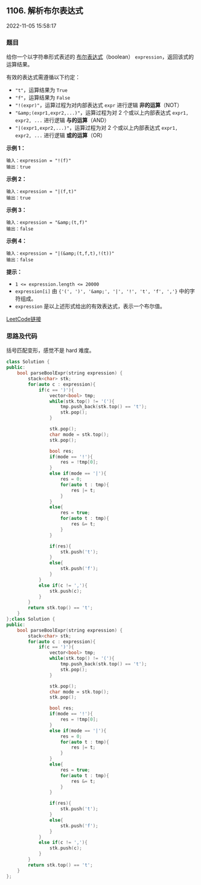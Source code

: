 ## 1106. 解析布尔表达式

2022-11-05 15:58:17

### 题目

给你一个以字符串形式表述的 <a href="https://baike.baidu.com/item/%E5%B8%83%E5%B0%94%E8%A1%A8%E8%BE%BE%E5%BC%8F/1574380?fr=aladdin" target="_blank">布尔表达式</a>（boolean） ``expression``，返回该式的运算结果。

有效的表达式需遵循以下约定：


- ``"t"``，运算结果为 ``True``
- ``"f"``，运算结果为 ``False``
- ``"!(expr)"``，运算过程为对内部表达式 ``expr`` 进行逻辑 **非的运算**（NOT）
- ``"&amp;(expr1,expr2,...)"``，运算过程为对 2 个或以上内部表达式 ``expr1, expr2, ...`` 进行逻辑 **与的运算**（AND）
- ``"|(expr1,expr2,...)"``，运算过程为对 2 个或以上内部表达式 ``expr1, expr2, ...`` 进行逻辑 **或的运算**（OR）


 

**示例 1：**

```
输入：expression = "!(f)"
输出：true
```

**示例 2：**

```
输入：expression = "|(f,t)"
输出：true
```

**示例 3：**

```
输入：expression = "&amp;(t,f)"
输出：false
```

**示例 4：**

```
输入：expression = "|(&amp;(t,f,t),!(t))"
输出：false
```

 

**提示：**


- ``1 <= expression.length <= 20000``
- ``expression[i]`` 由 ``{'(', ')', '&amp;', '|', '!', 't', 'f', ','}`` 中的字符组成。
- ``expression`` 是以上述形式给出的有效表达式，表示一个布尔值。



[LeetCode链接](https://leetcode-cn.com/problems/parsing-a-boolean-expression/)

### 思路及代码

括号匹配变形，感觉不是 hard 难度。

```cpp
class Solution {
public:
    bool parseBoolExpr(string expression) {
        stack<char> stk;
        for(auto c : expression){
            if(c == ')'){
                vector<bool> tmp;
                while(stk.top() != '('){
                    tmp.push_back(stk.top() == 't');
                    stk.pop();
                }

                stk.pop();
                char mode = stk.top();
                stk.pop();

                bool res;
                if(mode == '!'){
                    res = !tmp[0];
                }
                else if(mode == '|'){
                    res = 0;
                    for(auto t : tmp){
                        res |= t;
                    }
                }
                else{
                    res = true;
                    for(auto t : tmp){
                        res &= t;
                    }
                }

                if(res){
                    stk.push('t');
                }
                else{
                    stk.push('f');
                }
            }
            else if(c != ','){
                stk.push(c);
            }
        }
        return stk.top() == 't';
    }
};class Solution {
public:
    bool parseBoolExpr(string expression) {
        stack<char> stk;
        for(auto c : expression){
            if(c == ')'){
                vector<bool> tmp;
                while(stk.top() != '('){
                    tmp.push_back(stk.top() == 't');
                    stk.pop();
                }

                stk.pop();
                char mode = stk.top();
                stk.pop();

                bool res;
                if(mode == '!'){
                    res = !tmp[0];
                }
                else if(mode == '|'){
                    res = 0;
                    for(auto t : tmp){
                        res |= t;
                    }
                }
                else{
                    res = true;
                    for(auto t : tmp){
                        res &= t;
                    }
                }

                if(res){
                    stk.push('t');
                }
                else{
                    stk.push('f');
                }
            }
            else if(c != ','){
                stk.push(c);
            }
        }
        return stk.top() == 't';
    }
};
```